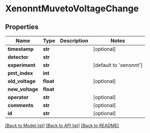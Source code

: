 # XenonntMuvetoVoltageChange

## Properties
Name | Type | Description | Notes
------------ | ------------- | ------------- | -------------
**timestamp** | **str** |  | [optional] 
**detector** | **str** |  | 
**experiment** | **str** |  | [default to 'xenonnt']
**pmt_index** | **int** |  | 
**old_voltage** | **float** |  | [optional] 
**new_voltage** | **float** |  | 
**operator** | **str** |  | [optional] 
**comments** | **str** |  | [optional] 
**id** | **str** |  | [optional] 

[[Back to Model list]](../README.md#documentation-for-models) [[Back to API list]](../README.md#documentation-for-api-endpoints) [[Back to README]](../README.md)


